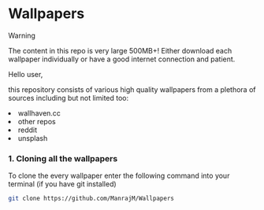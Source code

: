 # Wallpapers


 > [!WARNING]  
> The content in this repo is very large 500MB+! Either download each wallpaper individually or have a good internet connection and patient. 


Hello user,

this repository consists of various high quality wallpapers from a plethora of sources
including but not limited too:

<li>wallhaven.cc</li>
<li>other repos</li>
<li>reddit</li>
<li>unsplash</li>

<h3>1. Cloning all the wallpapers</h3>
To clone the every wallpaper enter the following command into your terminal (if you have git installed)

 ```bash
git clone https://github.com/ManrajM/Wallpapers
```
